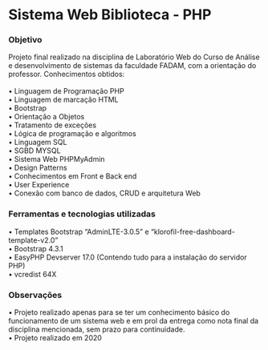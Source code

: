 <h1>Sistema Web Biblioteca - PHP</h1>

<h3>Objetivo</h3>
Projeto final realizado na disciplina de Laboratório Web do Curso de Análise e desenvolvimento de sistemas da faculdade FADAM, com a orientação do professor. Conhecimentos obtidos:<br>
<br>•	Linguagem de Programação PHP<br>
•	Linguagem de marcação HTML<br>
•	Bootstrap<br>
•	Orientação a Objetos<br>
•	Tratamento de exceções<br>
•	Lógica de programação e algoritmos<br>
•	Linguagem SQL<br>
•	SGBD MYSQL<br>
•	Sistema Web PHPMyAdmin<br>
•	Design Patterns<br>
•	Conhecimentos em Front e Back end<br>
•	User Experience<br>
•	Conexão com banco de dados, CRUD e arquitetura Web<br>


<h3>Ferramentas e tecnologias utilizadas</h3>
•	Templates Bootstrap “AdminLTE-3.0.5” e “klorofil-free-dashboard-template-v2.0”<br>
•	Bootstrap 4.3.1<br>
•	EasyPHP Devserver 17.0 (Contendo tudo para a instalação do servidor PHP)<br>
•	vcredist 64X<br>


<h3>Observações</h3>
•	Projeto realizado apenas para se ter um conhecimento básico do funcionamento de um sistema web e em prol da entrega como nota final da disciplina mencionada, sem prazo para continuidade.<br>
•	Projeto realizado em 2020<br>
